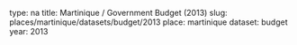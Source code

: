 type: na
title: Martinique / Government Budget (2013)
slug: places/martinique/datasets/budget/2013
place: martinique
dataset: budget
year: 2013
